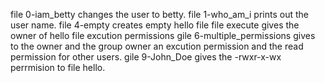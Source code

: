 file 0-iam_betty changes the user to betty.
file 1-who_am_i prints out the user name.
file 4-empty creates empty hello file
file execute gives the owner of hello file excution permissions
gile 6-multiple_permissions gives to the owner and the group owner an excution permission and the read permission for other users.
gile 9-John_Doe gives the -rwxr-x-wx perrmision to file hello.
